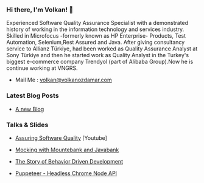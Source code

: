 <!-- <img align="right" src="https://volkanozdamar.com/images/Logo.png" alt="volkanozdamar blog logo" width=300px height=300px /> -->

### Hi there, I'm Volkan! 🌋 

Experienced Software Quality Assurance Specialist with a demonstrated history of working in the information technology and services industry. Skilled in Microfocus  -formerly known as HP Enterprise- Products, Test Automation, Selenium,Rest Assured and Java. After giving consultancy service to Allianz Türkiye, had been worked as Quality Assurance Analyst at Sony Türkiye and then he started work as Quality Analyst in the Turkey's biggest e-commerce company Trendyol (part of Alibaba Group).Now he is continue working at VNGRS.

-   Mail Me : volkan@volkanozdamar.com 

### Latest Blog Posts
<!-- BLOG-POST-LIST:START -->
- [A new Blog](https://www.volkanozdamar.com/2022/12/a-new-blog.html)
<!-- BLOG-POST-LIST:END -->

### Talks & Slides

-  [Assuring Software Quality](https://www.youtube.com/watch?v=bkihxtMqdWY) [Youtube]

-  [Mocking with Mountebank and Javabank](https://volkanozdamar.com/slides/mountebank/)

-  [The Story of Behavior Driven Development](https://volkanozdamar.com/slides/BDD/trendyol/)

-  [Puppeteer - Headless Chrome Node API](https://volkanozdamar.com/slides/puppeteer/sony/Puppeteer.pptx)
